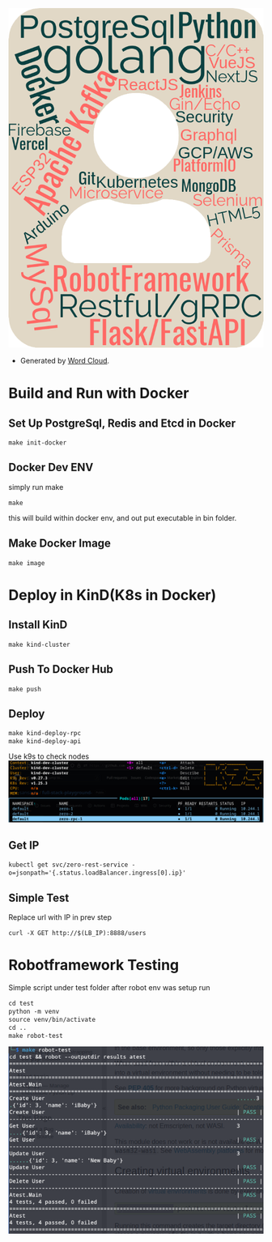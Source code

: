![](wordcloud.png#center)
- Generated by [Word Cloud](https://www.wordclouds.com/).

# Build and Run with Docker
## Set Up PostgreSql, Redis and Etcd in Docker
```
make init-docker
```
## Docker Dev ENV
simply run make
```
make
```

this will build within docker env, and out put executable in bin folder.

## Make Docker Image
```
make image
```

# Deploy in KinD(K8s in Docker)
## Install KinD
```
make kind-cluster
```

## Push To Docker Hub 
```
make push
```

## Deploy
```
make kind-deploy-rpc 
make kind-deploy-api
```
Use k9s to check nodes
![](k9s.png#center)
## Get IP
```
kubectl get svc/zero-rest-service -o=jsonpath='{.status.loadBalancer.ingress[0].ip}'
```
## Simple Test
Replace url with IP in prev step
```
curl -X GET http://$(LB_IP):8888/users

```

# Robotframework Testing

Simple script under test folder
after robot env was setup
run 
```
cd test
python -m venv
source venv/bin/activate
cd ..
make robot-test
```
![](test.png#center)


